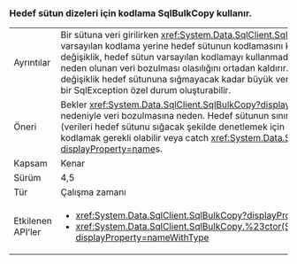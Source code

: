 ### <a name="sqlbulkcopy-uses-destination-column-encoding-for-strings"></a>Hedef sütun dizeleri için kodlama SqlBulkCopy kullanır.

|   |   |
|---|---|
|Ayrıntılar|Bir sütuna veri girilirken <xref:System.Data.SqlClient.SqlBulkCopy?displayProperty=name> için varsayılan kodlama yerine hedef sütunun kodlamasını kullanır <code>VARCHAR</code> ve <code>CHAR</code> türleri. Bu değişiklik, hedef sütun varsayılan kodlamayı kullanmadığında varsayılan kodlamayı kullanarak neden olunan veri bozulması olasılığını ortadan kaldırır. Nadiren de olsa, şifrelemede yapılan değişiklik hedef sütununa sığmayacak kadar büyük veri oluşturursa, mevcut bir uygulamayı bir SqlException özel durum oluşturabilir.|
|Öneri|Bekler <xref:System.Data.SqlClient.SqlBulkCopy?displayProperty=name> artık kodlama farklar nedeniyle veri bozulmasına neden. Hedef sütunun sınırına yakın dizeleri kopyalanır, data (verileri hedef sütunu sığacak şekilde denetlemek için Kopyalanacak) ya da önceden kodlamak gerekli olabilir veya catch <xref:System.Data.SqlClient.SqlException?displayProperty=name>s.|
|Kapsam|Kenar|
|Sürüm|4,5|
|Tür|Çalışma zamanı|
|Etkilenen API’ler|<ul><li><xref:System.Data.SqlClient.SqlBulkCopy?displayProperty=nameWithType></li><li><xref:System.Data.SqlClient.SqlBulkCopy.%23ctor(System.Data.SqlClient.SqlConnection)?displayProperty=nameWithType></li></ul>|

